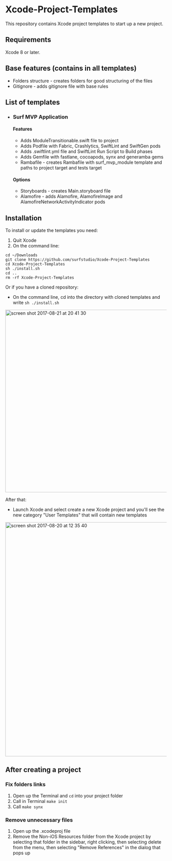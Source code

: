 # Xcode-Project-Templates
This repository contains Xcode project templates to start up a new project.

## Requirements
Xcode 8 or later. 

## Base features (contains in all templates)
* Folders structure - сreates folders for good structuring of the files
* Gitignore - adds gitignore file with base rules

## List of templates
* ### Surf MVP Application
  #### Features
  * Adds ModuleTransitionable.swift file to project
  * Adds Podfile with Fabric, Crashlytics, SwiftLint and SwiftGen pods
  * Adds .swiftlint.yml file and SwiftLint Run Script to Build phases
  * Adds Gemfile with fastlane, cocoapods, synx and generamba gems
  * Rambafile - creates Rambafile with surf_mvp_module template and paths to project target and tests target
  #### Options
  * Storyboards - creates Main.storyboard file
  * Alamofire - adds Alamofire, AlamofireImage and AlamofireNetworkActivityIndicator pods

## Installation
To install or update the templates you need:
  1. Quit Xcode
  2. On the command line:
  ```
  cd ~/Downloads
  git clone https://github.com/surfstudio/Xcode-Project-Templates
  cd Xcode-Project-Templates
  sh ./install.sh
  cd ..
  rm -rf Xcode-Project-Templates
  ```
  Or if you have a cloned repository:
  * On the command line, cd into the directory with cloned templates and write `sh ./install.sh`
 <img width="569" alt="screen shot 2017-08-21 at 20 41 30" src="https://user-images.githubusercontent.com/11653316/29531419-241a33ea-86b1-11e7-8c7d-4b1e54e61f7a.png">

After that:
  * Launch Xcode and select create a new Xcode project and you'll see the new category "User Templates" that will contain new templates
  <img width="730" alt="screen shot 2017-08-20 at 12 35 40" src="https://user-images.githubusercontent.com/11653316/29493709-433ccf98-85a4-11e7-81cf-9d9565cdd56b.png">

## After creating a project
### Fix folders links
1. Open up the Terminal and `cd` into your project folder
2. Call in Terminal `make init`
3. Call `make synx`
### Remove unnecessary files
1. Open up the .xcodeproj file
2. Remove the Non-iOS Resources folder from the Xcode project by selecting that folder in the sidebar, right clicking, then selecting delete from the menu, then selecting "Remove References" in the dialog that pops up
